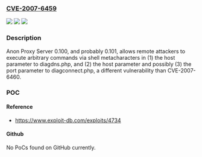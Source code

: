 ### [CVE-2007-6459](https://cve.mitre.org/cgi-bin/cvename.cgi?name=CVE-2007-6459)
![](https://img.shields.io/static/v1?label=Product&message=n%2Fa&color=blue)
![](https://img.shields.io/static/v1?label=Version&message=n%2Fa&color=blue)
![](https://img.shields.io/static/v1?label=Vulnerability&message=n%2Fa&color=brighgreen)

### Description

Anon Proxy Server 0.100, and probably 0.101, allows remote attackers to execute arbitrary commands via shell metacharacters in (1) the host parameter to diagdns.php, and (2) the host parameter and possibly (3) the port parameter to diagconnect.php, a different vulnerability than CVE-2007-6460.

### POC

#### Reference
- https://www.exploit-db.com/exploits/4734

#### Github
No PoCs found on GitHub currently.

